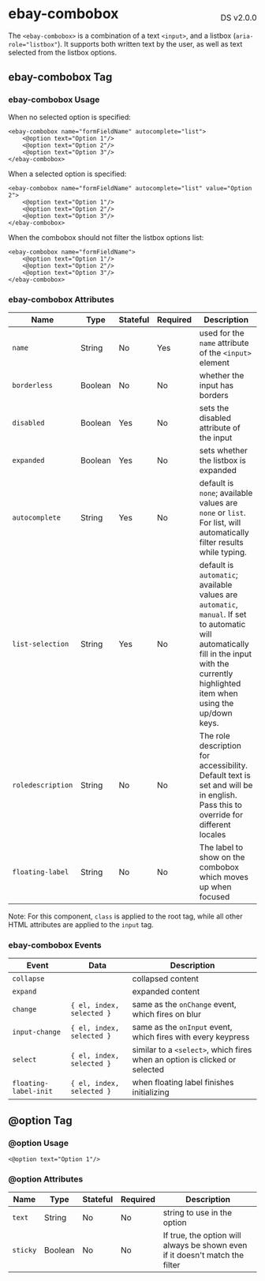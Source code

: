 <h1 style="display: flex; justify-content: space-between; align-items: center;">
    <span>
        ebay-combobox
    </span>
    <span style="font-weight: normal; font-size: medium; margin-bottom: -15px;">
        DS v2.0.0
    </span>
</h1>

The `<ebay-combobox>` is a combination of a text `<input>`, and a listbox (`aria-role="listbox"`). It supports both written text by the user, as well as text selected from the listbox options.

## ebay-combobox Tag

### ebay-combobox Usage

When no selected option is specified:

```marko
<ebay-combobox name="formFieldName" autocomplete="list">
    <@option text="Option 1"/>
    <@option text="Option 2"/>
    <@option text="Option 3"/>
</ebay-combobox>
```

When a selected option is specified:

```marko
<ebay-combobox name="formFieldName" autocomplete="list" value="Option 2">
    <@option text="Option 1"/>
    <@option text="Option 2"/>
    <@option text="Option 3"/>
</ebay-combobox>
```

When the combobox should not filter the listbox options list:

```marko
<ebay-combobox name="formFieldName">
    <@option text="Option 1"/>
    <@option text="Option 2"/>
    <@option text="Option 3"/>
</ebay-combobox>
```

### ebay-combobox Attributes

Name | Type | Stateful | Required | Description
--- | --- | --- | --- | ---
`name` | String | No | Yes | used for the `name` attribute of the `<input>` element
`borderless` | Boolean | No | No | whether the input has borders
`disabled` | Boolean | Yes | No | sets the disabled attribute of the input
`expanded` | Boolean | Yes | No | sets whether the listbox is expanded
`autocomplete` | String | Yes | No | default is `none`; available values are `none` or `list`. For list, will automatically filter results while typing.
`list-selection` | String | Yes | No | default is `automatic`; available values are `automatic`, `manual`. If set to automatic will automatically fill in the input with the currently highlighted item when using the up/down keys.
`roledescription` | String | No | No | The role description for accessibility. Default text is set and will be in english. Pass this to override for different locales
`floating-label` | String | No | No | The label to show on the combobox which moves up when focused

Note: For this component, `class` is applied to the root tag, while all other HTML attributes are applied to the `input` tag.

### ebay-combobox Events

Event | Data |  Description
--- | --- | ---
`collapse` | | collapsed content
`expand` | | expanded content
`change` | `{ el, index, selected }` | same as the `onChange` event, which fires on blur
`input-change` | `{ el, index, selected }` | same as the `onInput` event, which fires with every keypress
`select` | `{ el, index, selected }` | similar to a `<select>`, which fires when an option is clicked or selected
`floating-label-init` | `{ el, index, selected }` | when floating label finishes initializing

## @option Tag

### @option Usage

```marko
<@option text="Option 1"/>
```

### @option Attributes

Name | Type | Stateful | Required | Description
--- | --- | --- | --- | ---
`text` | String | No | No | string to use in the option
`sticky` | Boolean | No | No | If true, the option will always be shown even if it doesn't match the filter

